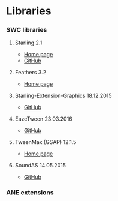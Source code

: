 # Libraries

### SWC libraries

1. Starling 2.1
	- [Home page](http://gamua.com/starling/)
	- [GitHub](https://github.com/Gamua/Starling-Framework)

0. Feathers 3.2
	- [Home page](http://feathersui.com/)

0. Starling-Extension-Graphics 18.12.2015
	- [GitHub](https://github.com/StarlingGraphics/Starling-Extension-Graphics)

0. EazeTween 23.03.2016
	- [GitHub](https://github.com/mayakwd/as3-eaze-tween)

0. TweenMax (GSAP) 12.1.5
	- [Home page](http://greensock.com/tweenmax-as)

0. SoundAS 14.05.2015
	- [GitHub](https://github.com/treefortress/SoundAS)

### ANE extensions
